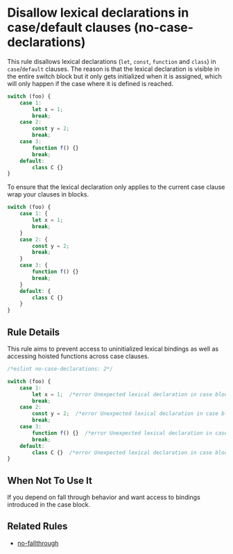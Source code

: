 # Disallow lexical declarations in case/default clauses (no-case-declarations)

This rule disallows lexical declarations (`let`, `const`, `function` and `class`)
in `case`/`default` clauses. The reason is that the lexical declaration is visible
in the entire switch block but it only gets initialized when it is assigned, which
will only happen if the case where it is defined is reached.

```js
switch (foo) {
    case 1:
        let x = 1;
        break;
    case 2:
        const y = 2;
        break;
    case 3:
        function f() {}
        break;
    default:
        class C {}
}
```

To ensure that the lexical declaration only applies to the current case clause
wrap your clauses in blocks.

```js
switch (foo) {
    case 1: {
        let x = 1;
        break;
    }
    case 2: {
        const y = 2;
        break;
    }
    case 3: {
        function f() {}
        break;
    }
    default: {
        class C {}
    }
}
```

## Rule Details

This rule aims to prevent access to uninitialized lexical bindings as well as accessing hoisted functions across case clauses.

```js
/*eslint no-case-declarations: 2*/

switch (foo) {
    case 1:
        let x = 1;  /*error Unexpected lexical declaration in case block.*/
        break;
    case 2:
        const y = 2;  /*error Unexpected lexical declaration in case block.*/
        break;
    case 3:
        function f() {}  /*error Unexpected lexical declaration in case block.*/
        break;
    default:
        class C {}  /*error Unexpected lexical declaration in case block.*/
}
```

## When Not To Use It

If you depend on fall through behavior and want access to bindings introduced in the case block.

## Related Rules

* [no-fallthrough](no-fallthrough.md)
